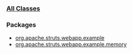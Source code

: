 ### [All Classes](allclasses-frame.html.md)

### Packages

-   [org.apache.struts.webapp.example](org/apache/struts/webapp/example/package-frame.html.md)
-   [org.apache.struts.webapp.example.memory](org/apache/struts/webapp/example/memory/package-frame.html.md)

